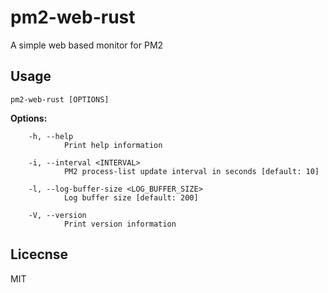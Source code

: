 # pm2-web-rust
A simple web based monitor for PM2

## Usage
```
pm2-web-rust [OPTIONS]
```

**Options:**
```
    -h, --help
            Print help information

    -i, --interval <INTERVAL>
            PM2 process-list update interval in seconds [default: 10]

    -l, --log-buffer-size <LOG_BUFFER_SIZE>
            Log buffer size [default: 200]

    -V, --version
            Print version information
```

## Licecnse
MIT